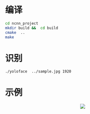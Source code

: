 

# 编译
``` Bash
cd ncnn_project 
mkdir build &&  cd build 
cmake  ..
make 
```
# 识别
``` Bash
./yoloface  ../sample.jpg 1920
```


# 示例
<p align="center"><img src="ncnn_project/test.png"\></p>
